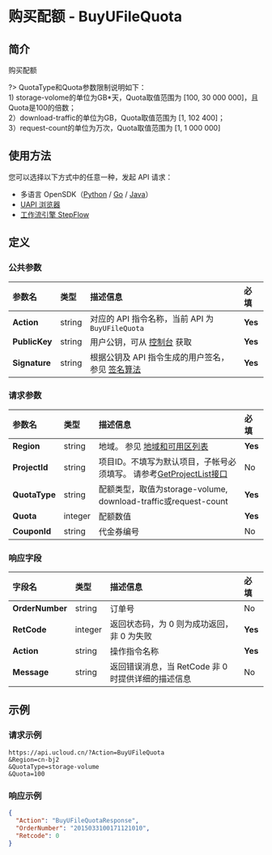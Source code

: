 # 购买配额 - BuyUFileQuota

## 简介

购买配额

?> QuotaType和Quota参数限制说明如下：<br />1) storage-volome的单位为GB*天，Quota取值范围为 [100, 30 000 000]，且Quota是100的倍数；<br />2）download-traffic的单位为GB，Quota取值范围为 [1, 102 400]；<br />3）request-count的单位为万次，Quota取值范围为 [1, 1 000 000]



## 使用方法

您可以选择以下方式中的任意一种，发起 API 请求：
- 多语言 OpenSDK（[Python](https://github.com/ucloud/ucloud-sdk-python3) / [Go](https://github.com/ucloud/ucloud-sdk-go) / [Java](https://github.com/ucloud/ucloud-sdk-java)）
- [UAPI 浏览器](https://console.ucloud.cn/uapi/detail?id=BuyUFileQuota)
- [工作流引擎 StepFlow](https://console.ucloud.cn/stepflow/manage/)

## 定义

### 公共参数

| 参数名 | 类型 | 描述信息 | 必填 |
|:---|:---|:---|:---|
| **Action**     | string  | 对应的 API 指令名称，当前 API 为 `BuyUFileQuota`                        | **Yes** |
| **PublicKey**  | string  | 用户公钥，可从 [控制台](https://console.ucloud.cn/uapi/apikey) 获取                                             | **Yes** |
| **Signature**  | string  | 根据公钥及 API 指令生成的用户签名，参见 [签名算法](api/summary/signature.md)  | **Yes** |

### 请求参数

| 参数名 | 类型 | 描述信息 | 必填 |
|:---|:---|:---|:---|
| **Region** | string | 地域。 参见 [地域和可用区列表](api/summary/regionlist) |**Yes**|
| **ProjectId** | string | 项目ID。不填写为默认项目，子帐号必须填写。 请参考[GetProjectList接口](api/summary/get_project_list) |No|
| **QuotaType** | string | 配额类型，取值为storage-volume, download-traffic或request-count |**Yes**|
| **Quota** | integer | 配额数值 |**Yes**|
| **CouponId** | string | 代金券编号 |No|

### 响应字段

| 字段名 | 类型 | 描述信息 | 必填 |
|:---|:---|:---|:---|
| **OrderNumber** | string | 订单号 |No|
| **RetCode** | integer | 返回状态码，为 0 则为成功返回，非 0 为失败 |**Yes**|
| **Action** | string | 操作指令名称 |**Yes**|
| **Message** | string | 返回错误消息，当 RetCode 非 0 时提供详细的描述信息 |No|




## 示例

### 请求示例
    
```
https://api.ucloud.cn/?Action=BuyUFileQuota
&Region=cn-bj2
&QuotaType=storage-volume
&Quota=100
```

### 响应示例
    
```json
{
  "Action": "BuyUFileQuotaResponse",
  "OrderNumber": "2015033100171121010",
  "Retcode": 0
}
```




